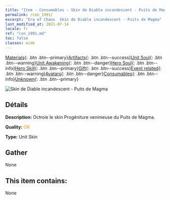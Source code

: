 ```yaml
---
title: "Item - Consumables - Skin de Diable incandescent - Puits de Magma"
permalink: /con_1991/
excerpt: "Era of Chaos  Skin de Diable incandescent - Puits de Magma"
last_modified_at: 2021-07-14
locale: fr
ref: "con_1991.md"
toc: false
classes: wide
---
```

 [Materials](/ItemsFR/){: .btn .btn--primary}[Artifacts](/ItemsFR/Artifacts/){: .btn .btn--success}[Unit Soul](/ItemsFR/UnitSoul/){: .btn .btn--warning}[Unit Awakening](/ItemsFR/UnitAwakening/){: .btn .btn--danger}[Hero Soul](/ItemsFR/HeroSoul/){: .btn .btn--info}[Hero Skill](/ItemsFR/HeroSkill/){: .btn .btn--primary}[Gift](/ItemsFR/Gift/){: .btn .btn--success}[Event related](/ItemsFR/Events/){: .btn .btn--warning}[Avatars](/ItemsFR/Avatars/){: .btn .btn--danger}[Consumables](/ItemsFR/Consumables/){: .btn .btn--info}[Unknown](/ItemsFR/Unknown/){: .btn .btn--primary}

 ![Skin de Diable incandescent - Puits de Magma](/images/u/ti_yanmopifu.jpg)

## Détails
 **Description:** Octroie le skin Progéniture venimeuse du Puits de Magma.

 **Quality:** <span style="color: #FF8C00">OK</span>

 **Type:** Unit Skin

## Gather

  None

## This item contains:

  None

